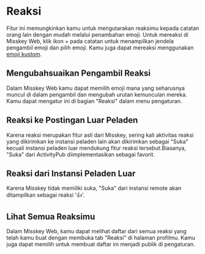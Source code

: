 # Reaksi

Fitur ini memungkinkan kamu untuk mengutarakan reaksimu kepada catatan orang lain dengan mudah melalui penambahan emoji.
Untuk mereaksi di Misskey Web, klik ikon + pada catatan untuk menampilkan jendela pengambil emoji dan pilih emoji.
Kamu juga dapat mereaksi menggunakan [emoji kustom](./custom-emoji.md).

## Mengubahsuaikan Pengambil Reaksi

Dalam Misskey Web kamu dapat memilih emoji mana yang seharusnya muncul di dalam pengambil dan mengubah urutan kemunculan mereka.
Kamu dapat mengatur ini di bagian "Reaksi" dalam menu pengaturan.

## Reaksi ke Postingan Luar Peladen

Karena reaksi merupakan fitur asli dari Misskey, sering kali aktivitas reaksi yang dikirimkan ke instansi peladen lain akan dikirimkan sebagai "Suka" kecuali instansi peladen luar mendukung fitur reaksi tersebut.Biasanya, "Suka" dari ActivityPub diimplementasikan sebagai favorit.

## Reaksi dari Instansi Peladen Luar

Karena Misskey tidak memiliki suka, "Suka" dari instansi remote akan ditampilkan sebagai reaksi '👍'.

## Lihat Semua Reaksimu

Dalam Misskey Web, kamu dapat melihat daftar dari semua reaksi yang telah kamu buat dengan membuka tab "Reaksi" di halaman profilmu.
Kamu juga dapat memilih untuk membuat daftar ini menjadi publik di pengaturan.

